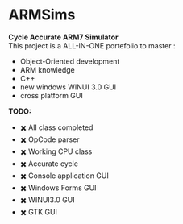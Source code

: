 # ARMSims

**Cycle Accurate ARM7 Simulator**\
This project is a ALL-IN-ONE portefolio to master :
- Object-Oriented development
- ARM knowledge
- C++
- new windows WINUI 3.0 GUI
- cross platform GUI

**TODO:**
- :heavy_multiplication_x: All class completed
- :heavy_multiplication_x: OpCode parser
- :heavy_multiplication_x: Working CPU class
- :heavy_multiplication_x: Accurate cycle 
- :heavy_multiplication_x: Console application GUI
- :heavy_multiplication_x: Windows Forms GUI
- :heavy_multiplication_x: WINUI3.0 GUI
- :heavy_multiplication_x: GTK GUI

